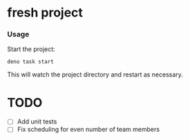 # fresh project

### Usage

Start the project:

```
deno task start
```

This will watch the project directory and restart as necessary.

# TODO

- [ ] Add unit tests
- [ ] Fix scheduling for even number of team members
